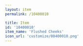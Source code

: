 ```yaml
---
layout: item
permalink: /10400010

title: Item
id: '10400010'
item_name: 'Flushed Cheeks'
icon_url: 'customize/00400010.png'
---
```

